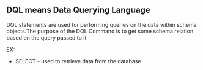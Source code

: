 
## DQL means Data Querying Language

DQL statements are used for performing queries on the data within schema objects.The purpose of the DQL Command is to get some schema relation based on the query passed to it

EX:

- SELECT - used to retrieve data from the database
  